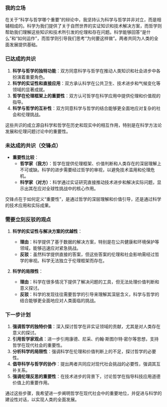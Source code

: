 ### 我的立场
在关于“科学与哲学哪个重要”的辩论中，我坚持认为科学与哲学并非对立，而是相辅相成的。科学为我们提供了关于自然世界的实证知识和技术解决方案，而哲学则帮助我们理解这些知识和技术所引发的伦理和存在问题。科学能够回答“是什么”和“如何运作”，而哲学则引导我们思考“为何要这样做”。两者共同为人类的全面发展提供基础。

### 已达成的共识
1. **科学与哲学的独特功能**：双方同意科学与哲学在推动人类知识和社会进步中各扮演着重要角色。
2. **科学的实证性和直接应用**：双方承认科学在公共卫生、技术进步和气候变化等领域的显著成就。
3. **哲学在伦理框架上的重要性**：双方认可哲学在科学应用中提供伦理和价值观的指导。
4. **科学与哲学的互补性**：双方同意科学与哲学的结合能够更全面地应对复杂的社会和伦理挑战。

这些共识的成立源自科学和哲学在历史和现实中的相互作用，特别是在科学方法论发展和伦理问题讨论中的重要性。

### 未达成的共识（交锋点）
- **重要性比较**：
  - **哲学家（我方）**：哲学在提供伦理框架、价值判断和人类存在的深层理解上不可或缺。科学的进步需要经过哲学的审视，以避免技术滥用和伦理危机。
  - **科学家（对方）**：科学通过实证研究直接推动技术进步和解决实际问题，显示出其在应对全球性挑战中的核心作用。

交锋点在于如何定义“重要性”，是通过哲学的深层理解和价值引导，还是通过科学的技术应用和实际成果。

### 需要立刻反驳的观点
1. **科学的实证性与解决方案的优越性**：
   - **理由**：科学提供了基于数据的解决方案，特别是在公共健康和环境保护等领域，能够迅速应对紧急挑战。
   - **反驳**：虽然科学提供直接的答案，但这些答案的伦理和社会影响需经过哲学的审视。科学无法独立于伦理框架而存在。

2. **科学的局限性**：
   - **理由**：科学在很多情况下提供了解决问题的工具，但无法处理价值判断和意义探讨。
   - **反驳**：科学的发现往往需要哲学的引导来理解其深层含义，科学与哲学的结合能够更全面地应对人类面临的挑战。

### 下一步计划
1. **强调哲学的独特价值**：深入探讨哲学在非实证领域的贡献，尤其是对人类存在意义的探讨。
2. **引用哲学家观点**：进一步引用康德、尼采、约翰·斯图尔特·密尔等思想，支持哲学在现代社会的重要性。
3. **分析科学的局限性**：强调科学在伦理和价值判断上的不足，探讨哲学的必要性。
4. **倡导科学与哲学的协作**：提出两者共同应对现代社会挑战的必要性，强调其互补关系。
5. **强调伦理反思的重要性**：在技术进步的背景下，讨论哲学在指导科技应用道德价值上的重要作用。

通过这些步骤，我希望进一步阐明哲学在现代社会中的重要地位，并促进与科学的建设性对话，以实现人类的全面发展。